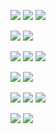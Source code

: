 <a href="https://www.notion.so/Java-b4843be4c5a647fd8d7494bd0c4a12b6?pvs=4"><img src="https://img.shields.io/badge/JAVA-FF4000?style=flat-square&logo=openjdk&logoColor=white"></a> <a href="https://www.notion.so/Spring-4f1db9ae35de439bbbfaf7a959d14cbc?pvs=4"><img src="https://img.shields.io/badge/SPRING-6DB33F?style=flat-square&logo=spring&logoColor=white"></a> <a href="https://www.notion.so/Hibernate-92763bb48012439981647dbd60340f95?pvs=4"><img src="https://img.shields.io/badge/HIBERNATE-59666C?style=flat-square&logo=hibernate&logoColor=white"></a> <a href="https://www.notion.so/MySQL-ec534121e89048ce8428f51494750327?pvs=4">

<a href="#"><img src="https://img.shields.io/badge/PYTHON-3776AB?style=flat-square&logo=python&logoColor=white"></a> <a href="#"><img src="https://img.shields.io/badge/TENSORFLOW-FF6F00?style=flat-square&logo=tensorflow&logoColor=white"></a>

<img src="https://img.shields.io/badge/MYSQL-4479A1?style=flat-square&logo=mysql&logoColor=white"></a> <a href="https://www.notion.so/Redis-d631eea2371f490c96026946c233372e?pvs=4"><img src="https://img.shields.io/badge/REDIS-DC382D?style=flat-square&logo=redis&logoColor=white"></a> <a href="#"><img src="https://img.shields.io/badge/MONGODB-47A248?style=flat-square&logo=mongodb&logoColor=white"></a> 

<a href="#"><img src="https://img.shields.io/badge/HADOOP-66CCFF?style=flat-square&logo=apachehadoop&logoColor=black"></a> <a href="#"><img src="https://img.shields.io/badge/SPARK-E25A1C?style=flat-square&logo=apachespark&logoColor=white"></a>

<a href="#"><img src="https://img.shields.io/badge/GIT-F05032?style=flat-square&logo=git&logoColor=white"></a> <a href="#"><img src="https://img.shields.io/badge/GITHUB-181717?style=flat-square&logo=github&logoColor=white"></a> <a href="#"><img src="https://img.shields.io/badge/GITKRAKEN-179287?style=flat-square&logo=gitkraken&logoColor=white"></a>

<a href="#"><img src="https://img.shields.io/badge/NOTION-000000?style=flat-square&logo=notion&logoColor=white"></a> <a href="#"><img src="https://img.shields.io/badge/OBSIDIAN-7C3AED?style=flat-square&logo=obsidian&logoColor=white"></a>
